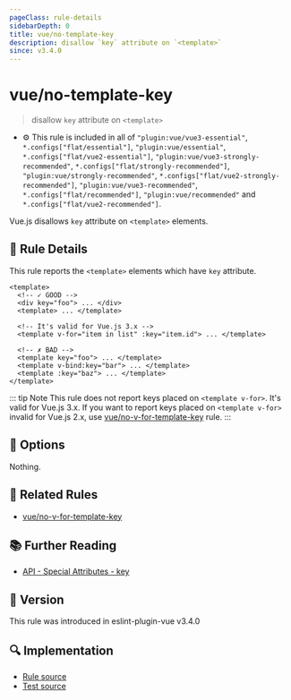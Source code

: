 ```yaml
---
pageClass: rule-details
sidebarDepth: 0
title: vue/no-template-key
description: disallow `key` attribute on `<template>`
since: v3.4.0
---
```


# vue/no-template-key

> disallow `key` attribute on `<template>`

- :gear: This rule is included in all of `"plugin:vue/vue3-essential"`, `*.configs["flat/essential"]`, `"plugin:vue/essential"`, `*.configs["flat/vue2-essential"]`, `"plugin:vue/vue3-strongly-recommended"`, `*.configs["flat/strongly-recommended"]`, `"plugin:vue/strongly-recommended"`, `*.configs["flat/vue2-strongly-recommended"]`, `"plugin:vue/vue3-recommended"`, `*.configs["flat/recommended"]`, `"plugin:vue/recommended"` and `*.configs["flat/vue2-recommended"]`.

Vue.js disallows `key` attribute on `<template>` elements.

## :book: Rule Details

This rule reports the `<template>` elements which have `key` attribute.

<eslint-code-block :rules="{'vue/no-template-key': ['error']}">

```vue
<template>
  <!-- ✓ GOOD -->
  <div key="foo"> ... </div>
  <template> ... </template>

  <!-- It's valid for Vue.js 3.x -->
  <template v-for="item in list" :key="item.id"> ... </template>

  <!-- ✗ BAD -->
  <template key="foo"> ... </template>
  <template v-bind:key="bar"> ... </template>
  <template :key="baz"> ... </template>
</template>
```

</eslint-code-block>

::: tip Note
This rule does not report keys placed on `<template v-for>`. It's valid for Vue.js 3.x. If you want to report keys placed on `<template v-for>` invalid for Vue.js 2.x, use [vue/no-v-for-template-key] rule.
:::

## :wrench: Options

Nothing.

## :couple: Related Rules

- [vue/no-v-for-template-key]

[vue/no-v-for-template-key]: ./no-v-for-template-key.md

## :books: Further Reading

- [API - Special Attributes - key](https://vuejs.org/api/built-in-special-attributes.html#key)

## :rocket: Version

This rule was introduced in eslint-plugin-vue v3.4.0

## :mag: Implementation

- [Rule source](https://github.com/vuejs/eslint-plugin-vue/blob/master/lib/rules/no-template-key.js)
- [Test source](https://github.com/vuejs/eslint-plugin-vue/blob/master/tests/lib/rules/no-template-key.js)
